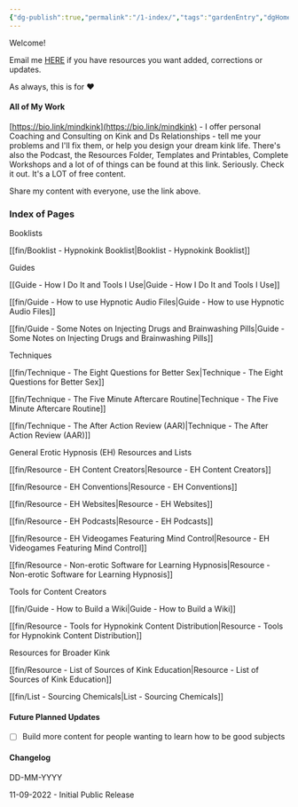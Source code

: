 ```yaml
---
{"dg-publish":true,"permalink":"/1-index/","tags":"gardenEntry","dgHomeLink":true,"dgPassFrontmatter":false}
---
```



Welcome!

Email me [HERE](mailto:thewordsmithspeaks@pm.me) if you have resources you want added, corrections or updates.

As always, this is for ❤️

#### All of My Work

[https://bio.link/mindkink](https://bio.link/mindkink) - I offer personal Coaching and Consulting on Kink and Ds Relationships - tell me your problems and I'll fix them, or help you design your dream kink life. There's also the Podcast, the Resources Folder, Templates and Printables, Complete Workshops and a lot of of things can be found at this link. Seriously. Check it out. It's a LOT of free content.

Share my content with everyone, use the link above.

### Index of Pages

Booklists

[[fin/Booklist - Hypnokink Booklist|Booklist - Hypnokink Booklist]]

Guides

[[Guide - How I Do It and Tools I Use|Guide - How I Do It and Tools I Use]]

[[fin/Guide - How to use Hypnotic Audio Files|Guide - How to use Hypnotic Audio Files]]

[[fin/Guide - Some Notes on Injecting Drugs and Brainwashing Pills|Guide - Some Notes on Injecting Drugs and Brainwashing Pills]]

Techniques

[[fin/Technique - The Eight Questions for Better Sex|Technique - The Eight Questions for Better Sex]]

[[fin/Technique - The Five Minute Aftercare Routine|Technique - The Five Minute Aftercare Routine]]

[[fin/Technique - The After Action Review (AAR)|Technique - The After Action Review (AAR)]]

General Erotic Hypnosis (EH) Resources and Lists

[[fin/Resource - EH Content Creators|Resource - EH Content Creators]]

[[fin/Resource - EH Conventions|Resource - EH Conventions]]

[[fin/Resource - EH Websites|Resource - EH Websites]]

[[fin/Resource - EH Podcasts|Resource - EH Podcasts]]

[[fin/Resource - EH Videogames Featuring Mind Control|Resource - EH Videogames Featuring Mind Control]]

[[fin/Resource - Non-erotic Software for Learning Hypnosis|Resource - Non-erotic Software for Learning Hypnosis]]

Tools for Content Creators

[[fin/Guide - How to Build a Wiki|Guide - How to Build a Wiki]]

[[fin/Resource - Tools for Hypnokink Content Distribution|Resource - Tools for Hypnokink Content Distribution]]

Resources for Broader Kink

[[fin/Resource - List of Sources of Kink Education|Resource - List of Sources of Kink Education]]

[[fin/List - Sourcing Chemicals|List - Sourcing Chemicals]]

#### Future Planned Updates
- [ ] Build more content for people wanting to learn how to be good subjects

#### Changelog

DD-MM-YYYY

11-09-2022 - Initial Public Release